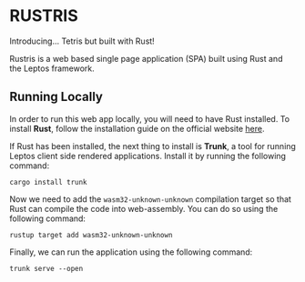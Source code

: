 # RUSTRIS
Introducing... Tetris but built with Rust!

Rustris is a web based single page application (SPA) built using Rust and the Leptos framework.

## Running Locally
In order to run this web app locally, you will need to have Rust installed. To install **Rust**, follow the installation guide on the official website [here](https://www.rust-lang.org/tools/install).

If Rust has been installed, the next thing to install is **Trunk**, a tool for running Leptos client side rendered applications. Install it by running the following command:
```
cargo install trunk
```

Now we need to add the `wasm32-unknown-unknown` compilation target so that Rust can compile the code into web-assembly. You can do so using the following command:
```
rustup target add wasm32-unknown-unknown
```

Finally, we can run the application using the following command:
```
trunk serve --open
```


